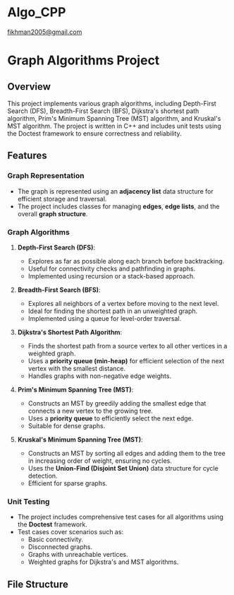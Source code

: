 # Algo_CPP
fikhman2005@gmail.com
# Graph Algorithms Project

## Overview
This project implements various graph algorithms, including Depth-First Search (DFS), Breadth-First Search (BFS), Dijkstra's shortest path algorithm, Prim's Minimum Spanning Tree (MST) algorithm, and Kruskal's MST algorithm. The project is written in C++ and includes unit tests using the Doctest framework to ensure correctness and reliability.

## Features
### Graph Representation
- The graph is represented using an **adjacency list** data structure for efficient storage and traversal.
- The project includes classes for managing **edges**, **edge lists**, and the overall **graph structure**.

### Graph Algorithms
1. **Depth-First Search (DFS)**:
   - Explores as far as possible along each branch before backtracking.
   - Useful for connectivity checks and pathfinding in graphs.
   - Implemented using recursion or a stack-based approach.

2. **Breadth-First Search (BFS)**:
   - Explores all neighbors of a vertex before moving to the next level.
   - Ideal for finding the shortest path in an unweighted graph.
   - Implemented using a queue for level-order traversal.

3. **Dijkstra's Shortest Path Algorithm**:
   - Finds the shortest path from a source vertex to all other vertices in a weighted graph.
   - Uses a **priority queue (min-heap)** for efficient selection of the next vertex with the smallest distance.
   - Handles graphs with non-negative edge weights.

4. **Prim's Minimum Spanning Tree (MST)**:
   - Constructs an MST by greedily adding the smallest edge that connects a new vertex to the growing tree.
   - Uses a **priority queue** to efficiently select the next edge.
   - Suitable for dense graphs.

5. **Kruskal's Minimum Spanning Tree (MST)**:
   - Constructs an MST by sorting all edges and adding them to the tree in increasing order of weight, ensuring no cycles.
   - Uses the **Union-Find (Disjoint Set Union)** data structure for cycle detection.
   - Efficient for sparse graphs.

### Unit Testing
- The project includes comprehensive test cases for all algorithms using the **Doctest** framework.
- Test cases cover scenarios such as:
  - Basic connectivity.
  - Disconnected graphs.
  - Graphs with unreachable vertices.
  - Weighted graphs for Dijkstra's and MST algorithms.

## File Structure
